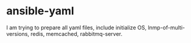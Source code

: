 # ansible-yaml
I am trying to prepare all yaml files, include initialize OS, lnmp-of-multi-versions, redis, memcached, rabbitmq-server.
